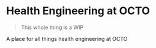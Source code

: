 # Health Engineering at OCTO

> This whole thing is a WIP

A place for all things health engineering at OCTO
